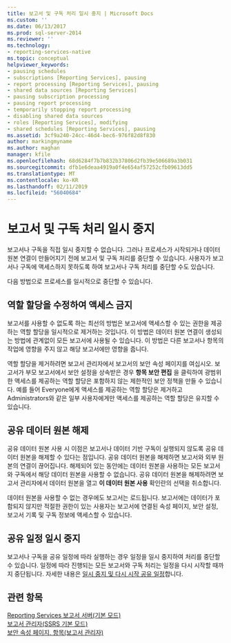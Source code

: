 ```yaml
---
title: 보고서 및 구독 처리 일시 중지 | Microsoft Docs
ms.custom: ''
ms.date: 06/13/2017
ms.prod: sql-server-2014
ms.reviewer: ''
ms.technology:
- reporting-services-native
ms.topic: conceptual
helpviewer_keywords:
- pausing schedules
- subscriptions [Reporting Services], pausing
- report processing [Reporting Services], pausing
- shared data sources [Reporting Services]
- pausing subscription processing
- pausing report processing
- temporarily stopping report processing
- disabling shared data sources
- roles [Reporting Services], modifying
- shared schedules [Reporting Services], pausing
ms.assetid: 3cf9a240-24cc-46d4-bec6-976f82d8f830
author: markingmyname
ms.author: maghan
manager: kfile
ms.openlocfilehash: 68d6284f7b7b832b37806d2fb39e506689a3b031
ms.sourcegitcommit: dfb1e6deaa4919a0f4e654af57252cfb09613dd5
ms.translationtype: MT
ms.contentlocale: ko-KR
ms.lasthandoff: 02/11/2019
ms.locfileid: "56040684"
---
```

# <a name="pause-report-and-subscription-processing"></a>보고서 및 구독 처리 일시 중지
  보고서나 구독을 직접 일시 중지할 수 없습니다. 그러나 프로세스가 시작되거나 데이터 원본 연결이 만들어지기 전에 보고서 및 구독 처리를 중단할 수 있습니다. 사용자가 보고서나 구독에 액세스하지 못하도록 하여 보고서나 구독 처리를 중단할 수도 있습니다.  
  
 다음 방법으로 프로세스를 일시적으로 중단할 수 있습니다.  
  
## <a name="modify-role-assignments-to-prevent-access"></a>역할 할당을 수정하여 액세스 금지  
 보고서를 사용할 수 없도록 하는 최선의 방법은 보고서에 액세스할 수 있는 권한을 제공하는 역할 할당을 일시적으로 제거하는 것입니다. 이 방법은 데이터 원본 연결이 생성되는 방법에 관계없이 모든 보고서에 사용될 수 있습니다. 이 방법은 다른 보고서나 항목의 작업에 영향을 주지 않고 해당 보고서에만 영향을 줍니다.  
  
 역할 할당을 제거하려면 보고서 관리자에서 보고서의 보안 속성 페이지를 여십시오. 보고서가 부모 보고서에서 보안 설정을 상속받은 경우 **항목 보안 편집** 을 클릭하여 광범위한 액세스를 제공하는 역할 할당은 포함하지 않는 제한적인 보안 정책을 만들 수 있습니다. 예를 들어 Everyone에게 액세스를 제공하는 역할 할당은 제거하고 Administrators와 같은 일부 사용자에게만 액세스를 제공하는 역할 할당은 유지할 수 있습니다.  
  
## <a name="disable-a-shared-data-source"></a>공유 데이터 원본 해제  
 공유 데이터 원본 사용 시 이점은 보고서나 데이터 기반 구독이 실행되지 않도록 공유 데이터 원본을 해제할 수 있다는 점입니다. 공유 데이터 원본을 해제하면 보고서와 외부 원본의 연결이 끊어집니다. 해제되어 있는 동안에는 데이터 원본을 사용하는 모든 보고서와 구독에서 해당 데이터 원본을 사용할 수 없습니다. 공유 데이터 원본을 해제하려면 보고서 관리자에서 데이터 원본을 열고 **이 데이터 원본 사용** 확인란의 선택을 취소합니다.  
  
 데이터 원본을 사용할 수 없는 경우에도 보고서는 로드됩니다. 보고서에는 데이터가 포함되지 않지만 적절한 권한이 있는 사용자는 보고서에 연결된 속성 페이지, 보안 설정, 보고서 기록 및 구독 정보에 액세스할 수 있습니다.  
  
## <a name="pause-a-shared-schedule"></a>공유 일정 일시 중지  
 보고서나 구독을 공유 일정에 따라 실행하는 경우 일정을 일시 중지하여 처리를 중단할 수 있습니다. 일정에 따라 진행되는 모든 보고서와 구독 처리는 일정을 다시 시작할 때까지 중단됩니다. 자세한 내용은 [일시 중지 및 다시 시작 공유 일정](schedules.md)합니다.  
  
## <a name="see-also"></a>관련 항목  
 [Reporting Services 보고서 서버&#40;기본 모드&#41;](../report-server/reporting-services-report-server-native-mode.md)   
 [보고서 관리자&#40;SSRS 기본 모드&#41;](../report-manager-ssrs-native-mode.md)   
 [보안 속성 페이지, 항목&#40;보고서 관리자&#41;](../security-properties-page-items-report-manager.md)  
  
  
